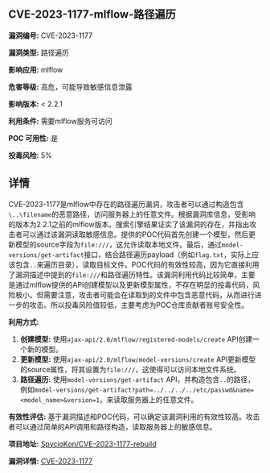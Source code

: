 ## CVE-2023-1177-mlflow-路径遍历

**漏洞编号:** CVE-2023-1177

**漏洞类型:** 路径遍历

**影响应用:** mlflow

**危害等级:** 高危，可能导致敏感信息泄露

**影响版本:** < 2.2.1

**利用条件:** 需要mlflow服务可访问

**POC 可用性:** 是

**投毒风险:** 5%

## 详情

CVE-2023-1177是mlflow中存在的路径遍历漏洞，攻击者可以通过构造包含`\..\filename`的恶意路径，访问服务器上的任意文件。根据漏洞库信息，受影响的版本为2.2.1之前的mlflow版本。搜索引擎结果证实了该漏洞的存在，并指出攻击者可以通过该漏洞读取敏感信息。提供的POC代码首先创建一个模型，然后更新模型的source字段为`file:///`，这允许读取本地文件。最后，通过`model-versions/get-artifact`接口，结合路径遍历payload（例如`flag.txt`，实际上应该包含`..`来遍历目录），读取目标文件。POC代码的有效性较高，因为它直接利用了漏洞描述中提到的`file:///`和路径遍历特性。该漏洞利用代码比较简单，主要是通过mlflow提供的API创建模型以及更新模型属性，不存在明显的投毒代码，风险极小。但需要注意，攻击者可能会在读取到的文件中包含恶意代码，从而进行进一步的攻击。所以投毒风险值较低，主要考虑为POC仓库贡献者账号安全性。

**利用方式:**
1.  **创建模型:** 使用`ajax-api/2.0/mlflow/registered-models/create` API创建一个新的模型。
2.  **更新模型:** 使用`ajax-api/2.0/mlflow/model-versions/create` API更新模型的source属性，将其设置为`file:///`，这使得可以访问本地文件系统。
3.  **路径遍历:** 使用`model-versions/get-artifact` API，并构造包含`..`的路径，例如`model-versions/get-artifact?path=../../../../etc/passwd&name=<model_name>&version=1`，来读取服务器上的任意文件。

**有效性评估:**
基于漏洞描述和POC代码，可以确定该漏洞利用的有效性较高。攻击者可以通过简单的API调用和路径构造，读取服务器上的敏感信息。


**项目地址:** [SpycioKon/CVE-2023-1177-rebuild](https://github.com/SpycioKon/CVE-2023-1177-rebuild)

**漏洞详情:** [CVE-2023-1177](https://nvd.nist.gov/vuln/detail/CVE-2023-1177)